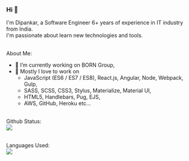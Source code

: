 ### Hi 👋

I'm Dipankar, a Software Engineer 6+ years of experience in IT industry from India.<br/>I'm passionate about learn new technologies and tools.

<br/>
About Me:

- 🔭 I’m currently working on BORN Group,
- 🌱 Mostly I love to work on
  - JavaScript (ES6 / ES7 / ES8), React.js, Angular, Node, Webpack, Gulp,
  - SASS, SCSS, CSS3, Stylus, Materialize, Material UI,
  - HTML5, Handlebars, Pug, EJS,
  - AWS, GitHub, Heroku etc...
    <br/><br/>

Github Status:
<br/>
<img src="https://github-readme-stats.vercel.app/api?username=DipankarHalder&&show_icons=true&title_color=222222&icon_color=03A87C&text_color=555555&bg_color=ffffff">
<br/><br/>

Languages Used:
<br/>
<img src="https://github-readme-stats.vercel.app/api/top-langs/?username=DipankarHalder&layout=compact&bg_color=ffffff&text_color=333333">
